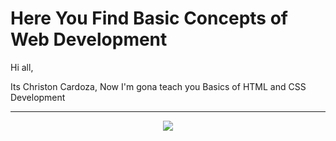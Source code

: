 # Here You Find Basic Concepts of Web Development
Hi all,

Its Christon Cardoza, Now I'm gona teach you Basics of HTML and CSS Development

* * *
<center>
  
![](https://encrypted-tbn0.gstatic.com/images?q=tbn:ANd9GcSnseJsow1HPz5SQI36lRNU0gqiY1sLlgkMSVsJB6Kv_5O0DNV5Iw&s)

</center>
